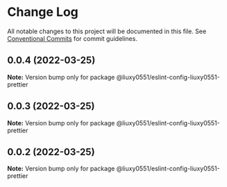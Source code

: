 # Change Log

All notable changes to this project will be documented in this file.
See [Conventional Commits](https://conventionalcommits.org) for commit guidelines.

## 0.0.4 (2022-03-25)

**Note:** Version bump only for package @liuxy0551/eslint-config-liuxy0551-prettier





## 0.0.3 (2022-03-25)

**Note:** Version bump only for package @liuxy0551/eslint-config-liuxy0551-prettier





## 0.0.2 (2022-03-25)

**Note:** Version bump only for package @liuxy0551/eslint-config-liuxy0551-prettier
